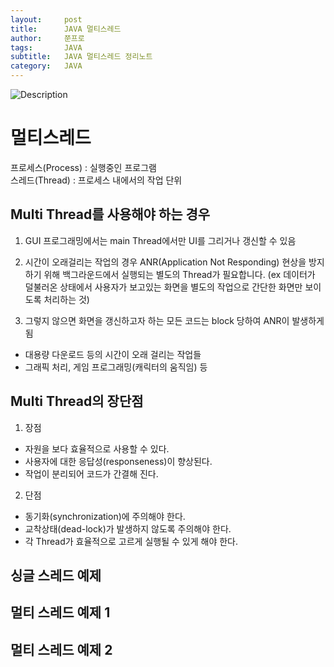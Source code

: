 ```yaml
---
layout:     post
title:      JAVA 멀티스레드
author:     쭌프로
tags:       JAVA
subtitle:   JAVA 멀티스레드 정리노트
category:   JAVA
---
```


<!-- Start Writing Below in Markdown -->

![Description](https://alalstjr.github.io/jjunpro.github.io/img/java_bg.png)

# 멀티스레드

프로세스(Process) : 실행중인 프로그램 <br/>
스레드(Thread) : 프로세스 내에서의 작업 단위

## Multi Thread를 사용해야 하는 경우

1. GUI 프로그래밍에서는 main Thread에서만 UI를 그리거나 갱신할 수 있음

2. 시간이 오래걸리는 작업의 경우 ANR(Application Not Responding) 현상을 방지하기 위해 백그라운드에서 실행되는 별도의 Thread가 필요합니다.
(ex 데이터가 덜불러온 상태에서 사용자가 보고있는 화면을 별도의 작업으로 간단한 화면만 보이도록 처리하는 것)

3. 그렇지 않으면 화면을 갱신하고자 하는 모든 코드는 block 당하여 ANR이 발생하게 됨
  - 대용량 다운로드 등의 시간이 오래 걸리는 작업들
  - 그래픽 처리, 게임 프로그래밍(캐릭터의 움직임) 등
  
## Multi Thread의 장단점

1. 장점
  - 자원을 보다 효율적으로 사용할 수 있다.
  - 사용자에 대한 응답성(responseness)이 향상된다.
  - 작업이 분리되어 코드가 간결해 진다.
  
2. 단점
  - 동기화(synchronization)에 주의해야 한다.
  - 교착상태(dead-lock)가 발생하지 않도록 주의해야 한다.
  - 각 Thread가 효율적으로 고르게 실행될 수 있게 해야 한다.
  
## 싱글 스레드 예제

<script src="https://gist.github.com/alalstjr/6f53da7732e5a35b5b6517bfe4d80409.js"></script>

## 멀티 스레드 예제 1

<script src="https://gist.github.com/alalstjr/330aeab6fb6acfc765cab145cb147206.js"></script>

## 멀티 스레드 예제 2

<script src="https://gist.github.com/alalstjr/711d8d5eb7e6f21372bce6d08f8ccc9c.js"></script>
